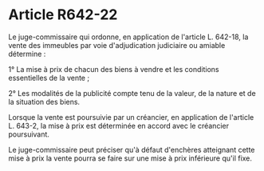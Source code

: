 # Article R642-22

Le juge-commissaire qui ordonne, en application de l'article L. 642-18, la vente des immeubles par voie d'adjudication judiciaire ou amiable détermine :

1° La mise à prix de chacun des biens à vendre et les conditions essentielles de la vente ;

2° Les modalités de la publicité compte tenu de la valeur, de la nature et de la situation des biens.

Lorsque la vente est poursuivie par un créancier, en application de l'article L. 643-2, la mise à prix est déterminée en accord avec le créancier poursuivant.

Le juge-commissaire peut préciser qu'à défaut d'enchères atteignant cette mise à prix la vente pourra se faire sur une mise à prix inférieure qu'il fixe.
